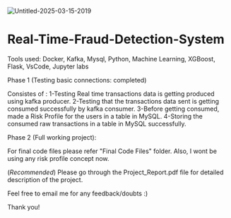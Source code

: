 ![Untitled-2025-03-15-2019](https://github.com/user-attachments/assets/2c7ae7d9-d710-46ba-ae02-52367f1601ce)

# Real-Time-Fraud-Detection-System 

Tools used: Docker, Kafka, Mysql, Python, Machine Learning, XGBoost, Flask, VsCode, Jupyter labs

Phase 1 (Testing basic connections: completed)

Consistes of :
1-Testing Real time transactions data is getting produced using kafka producer.
2-Testing that the transactions data sent is getting consumed successfully by kafka consumer.
3-Before getting consumed, made a Risk Profile for the users in a table in MySQL.
4-Storing the consumed raw transactions in a table in MySQL successfully.

Phase 2 (Full working project):

For final code files please refer "Final Code Files" folder. Also, I wont be using any risk profile concept now.

(*Recommended*) Please go through the Project_Report.pdf file for detailed description of the project.

Feel free to email me for any feedback/doubts :)

Thank you!
